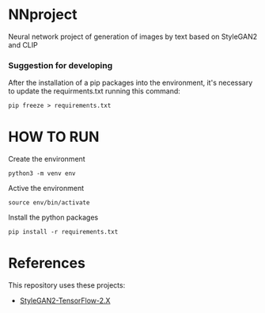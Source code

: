 # NNproject
Neural network project of generation of images by text based on StyleGAN2 and CLIP

### Suggestion for developing
After the installation of a pip packages into the environment, 
it's necessary to update the requirments.txt running this command:
```
pip freeze > requirements.txt
```
# HOW TO RUN
Create the environment
```
python3 -m venv env
```

Active the environment
```
source env/bin/activate
```
Install the python packages
```
pip install -r requirements.txt
```

# References
This repository uses these projects:
- [StyleGAN2-TensorFlow-2.X](https://github.com/rosasalberto/StyleGAN2-TensorFlow-2.x)
